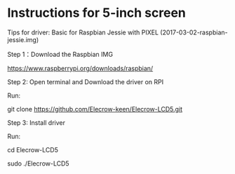 # Instructions for 5-inch screen

Tips for driver: 
Basic for Raspbian Jessie with PIXEL (2017-03-02-raspbian-jessie.img)

Step 1：Download the Raspbian IMG

https://www.raspberrypi.org/downloads/raspbian/

Step 2: Open terminal and Download the driver on RPI

Run:

git clone https://github.com/Elecrow-keen/Elecrow-LCD5.git

Step 3: Install driver

Run:

cd Elecrow-LCD5

sudo ./Elecrow-LCD5